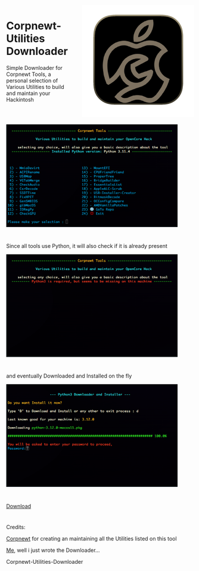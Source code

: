 <img style="float: right; margin-left: 30px; margin-bottom: 20px;" width="300" height="300" src="images/logo.png" align="right">

# Corpnewt-Utilities Downloader
Simple Downloader for Corpnewt Tools, a personal selection of Various Utilities to build and maintain your Hackintosh

#
<img src="images/image.png" width="460" height="275">

#
Since all tools use Python, it will also check if it is already present

<img src="images/pyCheck.png" width="460" height="275">

#
and eventually Downloaded and Installed on the fly

<img src="images/pyInstaller3.png" width="460" height="275">

#
[Download](https://raw.githubusercontent.com/LAbyOne/Corpnewt-Utilities/main/images/Corpnewt%20Utilities.dmg)

#
Credits:

[Corpnewt](https://github.com/corpnewt)
for creating an maintaining all the Utilities listed on this tool

[Me](https://github.com/LAbyOne), well i just wrote the Downloader...

Corpnewt-Utilities-Downloader
